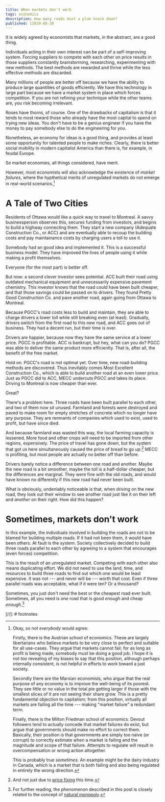 ```yaml
---
title: When markets don't work
tags: economics
description: How many roads must a plan knock down? 
published: 12020-08-20
---
```


It is widely agreed by economists that markets, in the abstract, are a good thing. 

Individuals acting in their own interest can be part of a self-improving system. Forcing suppliers to compete with each other on price results in those suppliers constantly brainstorming, researching, experimenting with new methods. The best methods are rewarded and thrive while the less effective methods are discarded.

Many millions of people are better off because we have the ability to produce large quantities of goods efficiently. We have this technology in large part because we have a market system in place which forces competition. If you are not refining your technique while the other teams are, you risk becoming irrelevant.

Roses have thorns, of course. One of the drawbacks of capitalism is that it tends to most reward those who already have the most capital to spend on trying new ideas. You don't have to be a genius engineer if you have the money to pay somebody else to do the engineering for you.

Nonetheless, an economy for ideas is a good thing, and provides at least some opportunity for talented people to make riches. Clearly, there is better social mobility in modern capitalist America than there is, for example, in feudal Europe.

So market economies, all things considered, have merit.

However, most economists will also acknowledge the existence of _market failures_, where the hypthetical merits of unregulated markets do not emerge in real-world scenarios.[^dissenters]

# A Tale of Two Cities

Residents of Ottawa would like a quick way to travel to Montreal. A savvy businessperson observes this, secures funding from investors, and begins to build a highway connecting them. They start a new company (Adequate Construction Co., or ACC) and are eventually able to recoup the building costs and pay maintainance costs by charging users a toll to use it.

Somebody had an good idea and implemented it. This is a successful business model. They have improved the lives of people using it while making a profit themselves. 

Everyone (for the most part) is better off.

But now: a second clever investor sees potential. ACC built their road using outdated mechanical equipment and unnecessarily expensive pavement chemistry. This investor knows that the road could have been built cheaper, and that those savings could be passed on to drivers. They found Pretty Good Construction Co. and pave another road, again going from Ottawa to Montreal.

Because PGCC's road costs less to build and maintain, they are able to charge drivers a lower toll while still breaking even (at least). Gradually, drivers switch from the first road to this new road, and ACC goes out of business. They had a decent run, but their time is over.

Drivers are happier, because now they have the same service at a lower price. PGCC is profitable. ACC is bankrupt, but hey, what can you do? PGCC was able to deliver the same product more efficiently. That is, after all, the benefit of the free market.

Hold on. PGCC's road is not optimal yet. Over time, new road-building methods are discovered. Thus inevitably comes Most Excellent Construction Co., which is able to build another road at an even lower price. Just as PGCC did to ACC, MECC undercuts PGCC and takes its place. Driving to Montreal is now cheaper than ever.

Great?

There's a problem here. Three roads have been built parallel to each other, and two of them now sit unused. Farmland and forests were destroyed and paved to make room for empty stretches of concrete which no longer have any purpose. They are remnants of companies which used to exist, used to profit, but have since died.

And because farmland was wasted this way, the local farming capacity is lessened. More food and other crops will need to be imported from other regions, expensively. The price of travel has gone down, but the system that got us here simultaneously caused the price of bread to go _up_.[^lowblows] MECC is profiting, but most people are actually no better off than before.

Drivers barely notice a difference between one road and another. Maybe the new road is a bit smoother, maybe the toll is a half-dollar cheaper, but the differences are marginal. They were fine with the old roads, and would have known no differently if this new road had never been built.

What is obviously, undeniably noticeable is that, when driving on the new road, they look out their window to see another road just like it on their left and _another_ on their right. How did this happen?

# Sometimes, markets don't work

In this example, the individuals involved in building the roads are not to be blamed for building multiple roads. If it had not been them, it would have been others. At fault is the _system_. Society collectively decided to build three roads parallel to each other by agreeing to a system that encourages (even forces) competition.

This is the result of an unregulated market. Competing with each other also means duplicating effort. We did not need to use the land, time, and resources to build three roads to find out which one would be least expensive. It was not --- and never will be --- worth that cost. Even if three parallel roads was acceptable, what if it were ten? Or a thousand?

Sometimes, you just don't need the best or the cheapest road ever built. Sometimes, all you need is _one_ road that is good _enough_ and cheap _enough_.[^naturalmonopoly] 

[//]: # footnotes

[^dissenters]: Okay, so not _everybody_ would agree:

    Firstly, there is the Austrian school of economics. These are largely libertarians who believe markets to be very close to perfect and suitable for all use-cases. They argue that markets cannot fail; for as long as profit is being made, somebody must be doing a good job. I hope it is not too revealing of my biases to say that this position, although perhaps internally consistent, is not helpful in efforts to work toward a just society.

    Secondly there are the Marxian economists, who argue that the real purpose of any economy is to improve the well-being of its poorest. They see little or no value in the total pie getting larger if those with the smallest slices of it are not seeing their share grow. This is a pretty fundamental objection to capitalism; from this position, virtually all markets are failing all the time --- making "market failure" a redundant term.

    Finally, there is the Milton Friedman school of economics. Devout followers tend to actually concede that market failures do exist, but argue that governments should make no effort to correct them. Basically, their position is that governments are simply too naive (or corrupt) to correctly estimate when a market is failing and the magnitude and scope of that failure. Attempts to regulate will result in overcompensation or wrong action altogether.

    This is probably true _sometimes_. An example might be the dairy industry in Canada, which is a market that is both failing and also being regulated in entirely the wrong direction.

[^lowblows]: And not just due to [price fixing](https://www.macleans.ca/economy/economicanalysis/14-years-of-loblaws-bread-price-fixing-may-have-cost-you-at-least-400) this time. 

[^naturalmonopoly]: For further reading, the phenomenon described in this post is closely related to the concept of [natural monopoly](https://en.wikipedia.org/wiki/Natural_monopoly).
